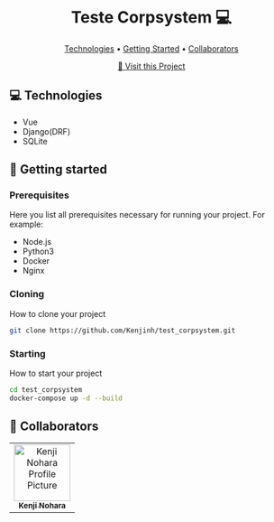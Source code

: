 <h1 align="center" style="font-weight: bold;">Teste Corpsystem 💻</h1>

<p align="center">
 <a href="#tech">Technologies</a> • 
 <a href="#started">Getting Started</a> • 
  <a href="#colab">Collaborators</a>
</p>

<p align="center">
     <a href="https://github.com/Kenjinh/test_corpsystem">📱 Visit this Project</a>
</p>

<h2 id="technologies">💻 Technologies</h2>

- Vue
- Django(DRF)
- SQLite

<h2 id="started">🚀 Getting started</h2>

<h3>Prerequisites</h3>

Here you list all prerequisites necessary for running your project. For example:

- Node.js
- Python3
- Docker
- Nginx

<h3>Cloning</h3>

How to clone your project

```bash
git clone https://github.com/Kenjinh/test_corpsystem.git
```

<h3>Starting</h3>

How to start your project

```bash
cd test_corpsystem
docker-compose up -d --build
```

<h2 id="colab">🤝 Collaborators</h2>

<table>
  <tr>
    <td align="center">
      <a href="#">
        <img src="https://avatars.githubusercontent.com/u/70982015?v=4" width="100px;" alt="Kenji Nohara Profile Picture"/><br>
        <sub>
          <b>Kenji Nohara</b>
        </sub>
      </a>
    </td>
  </tr>
</table>
